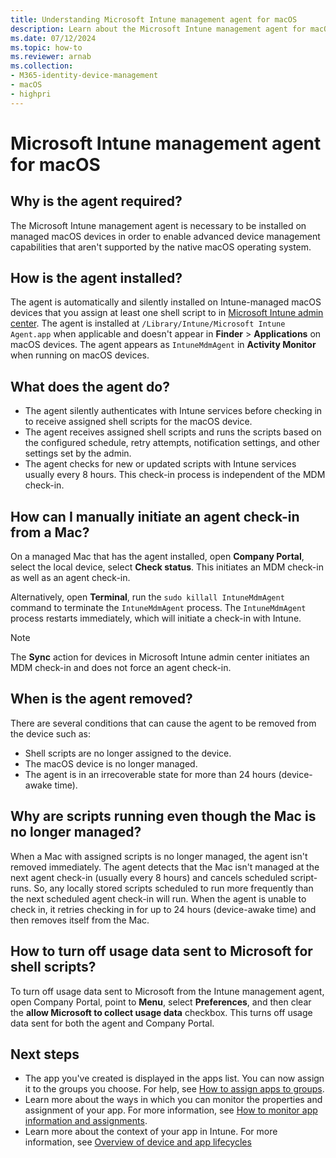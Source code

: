 ```yaml
---
title: Understanding Microsoft Intune management agent for macOS
description: Learn about the Microsoft Intune management agent for macOS.
ms.date: 07/12/2024
ms.topic: how-to
ms.reviewer: arnab
ms.collection:
- M365-identity-device-management
- macOS
- highpri
---
```


# Microsoft Intune management agent for macOS

## Why is the agent required?

The Microsoft Intune management agent is necessary to be installed on managed macOS devices in order to enable advanced device management capabilities that aren't supported by the native macOS operating system.

## How is the agent installed?

 The agent is automatically and silently installed on Intune-managed macOS devices that you assign at least one shell script to in [Microsoft Intune admin center](https://go.microsoft.com/fwlink/?linkid=2109431). The agent is installed at `/Library/Intune/Microsoft Intune Agent.app` when applicable and doesn't appear in **Finder** > **Applications** on macOS devices. The agent appears as `IntuneMdmAgent` in **Activity Monitor** when running on macOS devices.

## What does the agent do?

- The agent silently authenticates with Intune services before checking in to receive assigned shell scripts for the macOS device.
- The agent receives assigned shell scripts and runs the scripts based on the configured schedule, retry attempts, notification settings, and other settings set by the admin.
- The agent checks for new or updated scripts with Intune services usually every 8 hours. This check-in process is independent of the MDM check-in.

## How can I manually initiate an agent check-in from a Mac?

On a managed Mac that has the agent installed, open **Company Portal**, select the local device, select **Check status**. This initiates an MDM check-in as well as an agent check-in.

Alternatively, open **Terminal**, run the `sudo killall IntuneMdmAgent` command to terminate the `IntuneMdmAgent` process. The `IntuneMdmAgent` process restarts immediately, which will initiate a check-in with Intune.

> [!NOTE]
> The **Sync** action for devices in Microsoft Intune admin center initiates an MDM check-in and does not force an agent check-in.

## When is the agent removed?

 There are several conditions that can cause the agent to be removed from the device such as:

- Shell scripts are no longer assigned to the device.
- The macOS device is no longer managed.
- The agent is in an irrecoverable state for more than 24 hours (device-awake time).

## Why are scripts running even though the Mac is no longer managed?

 When a Mac with assigned scripts is no longer managed, the agent isn't removed immediately. The agent detects that the Mac isn't managed at the next agent check-in (usually every 8 hours) and cancels scheduled script-runs. So, any locally stored scripts scheduled to run more frequently than the next scheduled agent check-in will run. When the agent is unable to check in, it retries checking in for up to 24 hours (device-awake time) and then removes itself from the Mac.

## How to turn off usage data sent to Microsoft for shell scripts?

 To turn off usage data sent to Microsoft from the Intune management agent, open Company Portal, point to **Menu**, select **Preferences**, and then clear the **allow Microsoft to collect usage data** checkbox. This turns off usage data sent for both the agent and Company Portal.

## Next steps

- The app you've created is displayed in the apps list. You can now assign it to the groups you choose. For help, see [How to assign apps to groups](apps-deploy.md).
- Learn more about the ways in which you can monitor the properties and assignment of your app. For more information, see [How to monitor app information and assignments](apps-monitor.md).
- Learn more about the context of your app in Intune. For more information, see [Overview of device and app lifecycles](../fundamentals/device-lifecycle.md)
